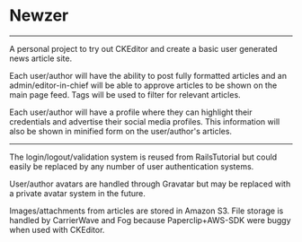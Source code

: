 # Newzer
-----

A personal project to try out CKEditor and create a basic user generated news article site.

Each user/author will have the ability to post fully formatted articles and an admin/editor-in-chief will be able to approve articles to be shown on the main page feed. Tags will be used to filter for relevant articles.

Each user/author will have a profile where they can highlight their credentials and advertise their social media profiles. This information will also be shown in minified form on the user/author's articles.

-----

The login/logout/validation system is reused from RailsTutorial but could easily be replaced by any number of user authentication systems.

User/author avatars are handled through Gravatar but may be replaced with a private avatar system in the future.

Images/attachments from articles are stored in Amazon S3. File storage is handled by CarrierWave and Fog because Paperclip+AWS-SDK were buggy when used with CKEditor.
